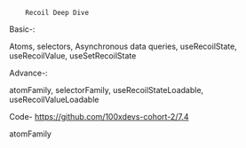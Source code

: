         Recoil Deep Dive

Basic-:

Atoms, selectors, Asynchronous data queries, useRecoilState, useRecoilValue, useSetRecoilState


Advance-:

atomFamily, selectorFamily, useRecoilStateLoadable, useRecoilValueLoadable


Code- https://github.com/100xdevs-cohort-2/7.4




atomFamily

